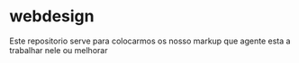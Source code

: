 # webdesign
Este repositorio serve para colocarmos os nosso markup que agente esta a trabalhar nele ou melhorar
